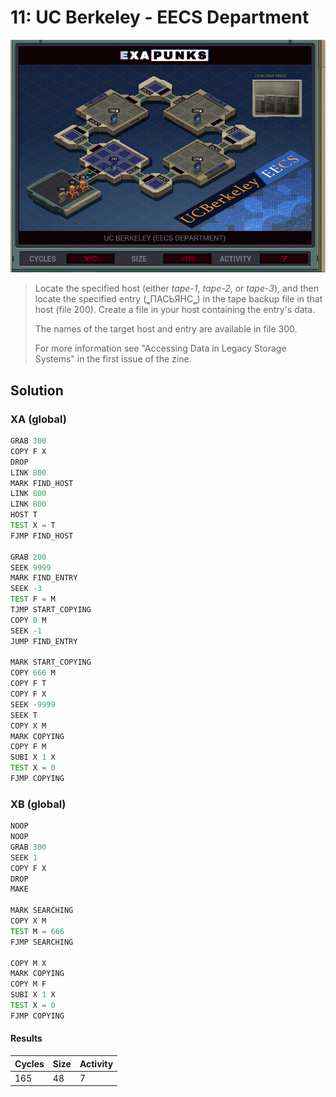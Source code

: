 # 11: UC Berkeley - EECS Department

<div align="center"><img src="EXAPUNKS - UC Berkeley (165, 48, 7, 2022-12-05-19-21-30).gif" /></div>

> ﻿Locate the specified host (either *tape-1*, *tape-2*, or *tape-3*), and then locate the specified entry (‗ПАСЬЯНС‗) in the tape backup file in that host (file 200). Create a file in your host containing the entry's data.
> 
> The names of the target host and entry are available in file 300.
> 
> For more information see "Accessing Data in Legacy Storage Systems" in the first issue of the zine.

## Solution

### XA (global)
```asm
GRAB 300
COPY F X
DROP
LINK 800
MARK FIND_HOST
LINK 800
LINK 800
HOST T
TEST X = T
FJMP FIND_HOST

GRAB 200
SEEK 9999
MARK FIND_ENTRY
SEEK -3
TEST F = M
TJMP START_COPYING
COPY 0 M
SEEK -1
JUMP FIND_ENTRY

MARK START_COPYING
COPY 666 M
COPY F T
COPY F X
SEEK -9999
SEEK T
COPY X M
MARK COPYING
COPY F M
SUBI X 1 X
TEST X = 0
FJMP COPYING
```

### XB (global)
```asm
NOOP
NOOP
GRAB 300
SEEK 1
COPY F X
DROP
MAKE

MARK SEARCHING
COPY X M
TEST M = 666
FJMP SEARCHING

COPY M X
MARK COPYING
COPY M F
SUBI X 1 X
TEST X = 0
FJMP COPYING
```

#### Results
| Cycles | Size | Activity |
|--------|------|----------|
| 165    | 48   | 7        |
